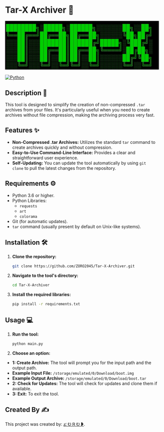 # Tar-X Archiver  🚀

![banner](https://raw.githubusercontent.com/ZORO2045/Tar-X-Archiver/main/banner.jpg)

[![Python](https://img.shields.io/badge/Python-3.6+-blue?style=flat-square&logo=python)](https://www.python.org/)

## Description 📝

This tool is designed to simplify the creation of non-compressed `.tar` archives from your files. It's particularly useful when you need to create archives without file compression, making the archiving process very fast.

## Features ✨

*   **Non-Compressed .tar Archives:** Utilizes the standard `tar` command to create archives quickly and without compression.
*   **Easy-to-Use Command-Line Interface:** Provides a clear and straightforward user experience.
*   **Self-Updating:** You can update the tool automatically by using `git clone` to pull the latest changes from the repository.

## Requirements ⚙️

*   Python 3.6 or higher.
*   Python Libraries:
    *   `requests`
    *   `art`
    *   `colorama`
*   Git (for automatic updates).
*   `tar` command (usually present by default on Unix-like systems).

## Installation 🛠️

1.  **Clone the repository:**
    ```bash
    git clone https://github.com/ZORO2045/Tar-X-Archiver.git
    ```
2.  **Navigate to the tool's directory:**
    ```bash
    cd Tar-X-Archiver
    ```
3.  **Install the required libraries:**
    ```bash
    pip install -r requirements.txt
    ```

## Usage 💻

1.  **Run the tool:**
    ```bash
    python main.py
    ```
2.  **Choose an option:**
   *   **1: Create Archive:** The tool will prompt you for the input path and the output path.
   *   **Example Input File:** `/storage/emulated/0/Download/boot.img`
   *   **Example Output Archive:** `/storage/emulated/0/Download/boot.tar`
   *   **2: Check for Updates:** The tool will check for updates and clone them if available.
   *   **3: Exit:** To exit the tool.

## Created By ✍️

This project was created by: [ፚ Ꭷ Ꮢ Ꭷ ❥](https://t.me/ZORO2045).
